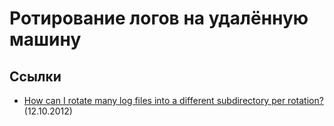 # Ротирование логов на удалённую машину

## Ссылки

* [How can I rotate many log files into a different subdirectory per rotation?](http://serverfault.com/questions/437841/how-can-i-rotate-many-log-files-into-a-different-subdirectory-per-rotation) (12.10.2012)
